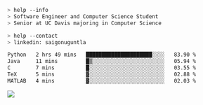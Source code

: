 ```bash
> help --info
> Software Engineer and Computer Science Student
> Senior at UC Davis majoring in Computer Science
```

```bash
> help --contact
> linkedin: saigonuguntla
```

<!--START_SECTION:waka-->

```txt
Python   2 hrs 49 mins   █████████████████████░░░░   83.90 %
Java     11 mins         █▒░░░░░░░░░░░░░░░░░░░░░░░   05.94 %
C        7 mins          █░░░░░░░░░░░░░░░░░░░░░░░░   03.55 %
TeX      5 mins          ▓░░░░░░░░░░░░░░░░░░░░░░░░   02.88 %
MATLAB   4 mins          ▓░░░░░░░░░░░░░░░░░░░░░░░░   02.03 %
```

<!--END_SECTION:waka-->

![](https://komarev.com/ghpvc/?username=saigonu&color=6A8AFF)
